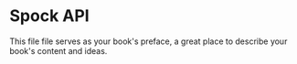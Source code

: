 # Spock API

This file file serves as your book's preface, a great place to describe your book's content and ideas.


